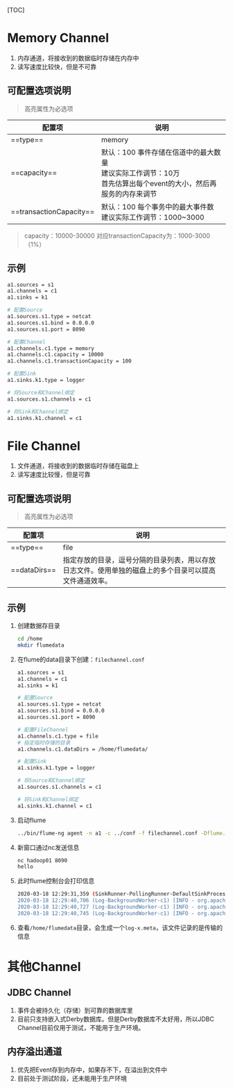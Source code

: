[TOC]

# Memory Channel

1. 内存通道，将接收到的数据临时存储在内存中
2. 读写速度比较快，但是不可靠



## 可配置选项说明

> 高亮属性为必选项

| 配置项                  | 说明                                                         |
| ----------------------- | ------------------------------------------------------------ |
| ==type==                | memory                                                       |
| ==capacity==            | 默认：100    事件存储在信道中的最大数量  <br />建议实际工作调节：10万     <br />首先估算出每个event的大小，然后再服务的内存来调节 |
| ==transactionCapacity== | 默认：100    每个事务中的最大事件数  <br />建议实际工作调节：1000~3000 |

> capacity：10000-30000	对应transactionCapacity为：1000-3000（1%）

## 示例

```sh
a1.sources = s1
a1.channels = c1
a1.sinks = k1

# 配置Source
a1.sources.s1.type = netcat
a1.sources.s1.bind = 0.0.0.0
a1.sources.s1.port = 8090

# 配置Channel
a1.channels.c1.type = memory
a1.channels.c1.capacity = 10000
a1.channels.c1.transactionCapacity = 100

# 配置Sink
a1.sinks.k1.type = logger

# 将Source和Channel绑定
a1.sources.s1.channels = c1

# 将Sink和Channel绑定
a1.sinks.k1.channel = c1
```



# File Channel

1. 文件通道，将接收到的数据临时存储在磁盘上
2. 读写速度比较慢，但是可靠



## 可配置选项说明

> 高亮属性为必选项

| 配置项       | 说明                                                         |
| ------------ | ------------------------------------------------------------ |
| ==type==     | file                                                         |
| ==dataDirs== | 指定存放的目录，逗号分隔的目录列表，用以存放日志文件。使用单独的磁盘上的多个目录可以提高文件通道效率。 |



## 示例

1. 创建数据存目录

   ```sh
   cd /home
   mkdir flumedata	
   ```

   

2. 在flume的data目录下创建：`filechannel.conf`

   ```sh
   a1.sources = s1
   a1.channels = c1
   a1.sinks = k1
   
   # 配置Source
   a1.sources.s1.type = netcat
   a1.sources.s1.bind = 0.0.0.0
   a1.sources.s1.port = 8090
   
   # 配置FileChannel
   a1.channels.c1.type = file
   # 指定临时存储的目录
   a1.channels.c1.dataDirs = /home/flumedata/
   
   # 配置Sink
   a1.sinks.k1.type = logger
   
   # 将Source和Channel绑定
   a1.sources.s1.channels = c1
   
   # 将Sink和Channel绑定
   a1.sinks.k1.channel = c1
   ```

3. 启动flume

   ```sh
   ../bin/flume-ng agent -n a1 -c ../conf -f filechannel.conf -Dflume.root.logger=INFO,console
   ```

4. 新窗口通过nc发送信息

   ```sh
   nc hadoop01 8090
   hello
   ```

5. 此时flume控制台会打印信息

   ```sh
   2020-03-18 12:29:31,359 (SinkRunner-PollingRunner-DefaultSinkProcessor) [INFO - org.apache.flume.sink.LoggerSink.process(LoggerSink.java:95)] Event: { headers:{} body: 68 65 6C 6C 6F 2C 69 27 6D 20 66 6C 75 6D 65    hello,i'm flume }
   2020-03-18 12:29:40,706 (Log-BackgroundWorker-c1) [INFO - org.apache.flume.channel.file.EventQueueBackingStoreFile.beginCheckpoint(EventQueueBackingStoreFile.java:227)] Start checkpoint for /root/.flume/file-channel/checkpoint/checkpoint, elements to sync = 1
   2020-03-18 12:29:40,727 (Log-BackgroundWorker-c1) [INFO - org.apache.flume.channel.file.EventQueueBackingStoreFile.checkpoint(EventQueueBackingStoreFile.java:252)] Updating checkpoint metadata: logWriteOrderID: 1584505750768, queueSize: 0, queueHead: 0
   2020-03-18 12:29:40,745 (Log-BackgroundWorker-c1) [INFO - org.apache.flume.channel.file.Log.writeCheckpoint(Log.java:1052)] Updated checkpoint for file: /home/flumedata/log-1 position: 172 logWriteOrderID: 1584505750768
   ```

   

6. 查看`/home/flumedata`目录，会生成一个`log-x.meta`，该文件记录的是传输的信息







# 其他Channel

## JDBC Channel

1. 事件会被持久化（存储）到可靠的数据库里
2. 目前只支持嵌入式Derby数据库。但是Derby数据库不太好用，所以JDBC Channel目前仅用于测试，不能用于生产环境。



## 内存溢出通道

1. 优先把Event存到内存中，如果存不下，在溢出到文件中
2. 目前处于测试阶段，还未能用于生产环境